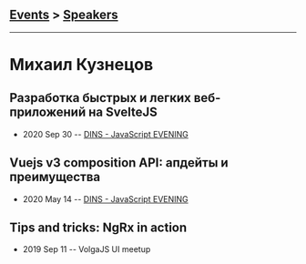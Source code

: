 ## [Events](../README.md) > [Speakers](../speakers.md)
---

# Михаил Кузнецов

## Разработка быстрых и легких веб-приложений на SvelteJS
- 2020 Sep 30 -- [DINS - JavaScript EVENING](https://youtu.be/RMhmWpx2iqA)    
## Vuejs v3 composition API: апдейты и преимущества
- 2020 May 14 -- [DINS - JavaScript EVENING](https://www.youtube.com/watch?v=ZdIS1HH7YNc)    
## Tips and tricks: NgRx in action
- 2019 Sep 11 -- VolgaJS UI meetup    
